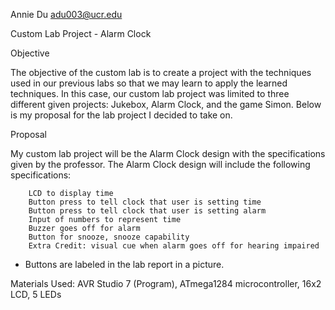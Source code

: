 Annie Du
adu003@ucr.edu

Custom Lab Project - Alarm Clock

Objective

The objective of the custom lab is to create a project with the techniques used in our previous labs so that we may learn to apply the learned techniques. In this case, our custom lab project was limited to three different given projects: Jukebox, Alarm Clock, and the game Simon. Below is my proposal for the lab project I decided to take on.

Proposal

My custom lab project will be the Alarm Clock design with the specifications given by the professor. The Alarm Clock design will include the following specifications:

		LCD to display time
		Button press to tell clock that user is setting time
		Button press to tell clock that user is setting alarm 
		Input of numbers to represent time
		Buzzer goes off for alarm
		Button for snooze, snooze capability
		Extra Credit: visual cue when alarm goes off for hearing impaired 
		
    
* Buttons are labeled in the lab report in a picture. 
    
Materials Used: AVR Studio 7 (Program), ATmega1284 microcontroller, 16x2 LCD, 5 LEDs
